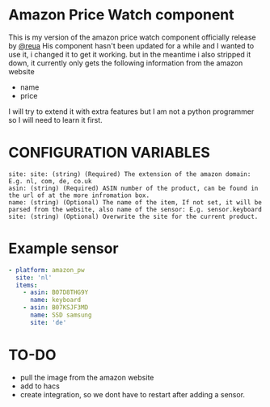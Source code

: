 # Amazon Price Watch component

This is my version of the amazon price watch component officially release by [@reua](https://github.com/reua/Home-Assistant-Configuration)
His component hasn't been updated for a while and I wanted to use it, i changed it to get it working. 
but in the meantime i also stripped it down, it currently only gets the following information from the amazon website

- name 
- price


I will try to extend it with extra features but I am not a python programmer so I will need to learn it first. 

# CONFIGURATION VARIABLES
```
site: site: (string) (Required) The extension of the amazon domain: E.g. nl, com, de, co.uk
asin: (string) (Required) ASIN number of the product, can be found in the url of at the more infromation box.
name: (string) (Optional) The name of the item, If not set, it will be parsed from the website, also name of the sensor: E.g. sensor.keyboard
site: (string) (Optional) Overwrite the site for the current product.
```

# Example sensor
```yaml
- platform: amazon_pw
  site: 'nl'
  items:
    - asin: B07D8THG9Y
      name: keyboard
    - asin: B07KSJF3MD
      name: SSD samsung
      site: 'de'
```
# TO-DO

- pull the image from the amazon website
- add to hacs
- create integration, so we dont have to restart after adding a sensor.
